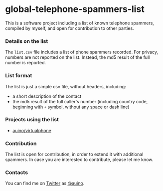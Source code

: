 # global-telephone-spammers-list

This is a software project including a list of known telephone spammers, compiled by myself, and open for contribution to other parties.

### Details on the list ###

The `list.csv` file includes a list of phone spammers recorded.
For privacy, numbers are not reported on the list. Instead, the md5 result of the full number is reported.

### List format ###

The list is just a simple csv file, without headers, including:
* a short description of the contact
* the md5 result of the full caller's number (including country code, beginning with `+` symbol, without any space or dash line)

### Projects using the list ###

* [auino/virtualphone](https://github.com/auino/virtualphone)

### Contribution ###

The list is open for contribution, in order to extend it with additional spammers.
In case you are interested to contribute, please let me know.

### Contacts ###

You can find me on [Twitter](https://twitter.com) as [@auino](https://twitter.com/auino).
